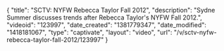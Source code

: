 {
    "title": "SCTV: NYFW Rebecca Taylor Fall 2012",
    "description": "Sydne Summer discusses trends after Rebecca Taylor's NYFW Fall 2012.",
    "videoid": "123997",
    "date_created": "1381779347",
    "date_modified": "1418181067",
    "type": "captivate",
    "layout": "video",
    "url": "\/v\/sctv-nyfw-rebecca-taylor-fall-2012\/123997"
}
